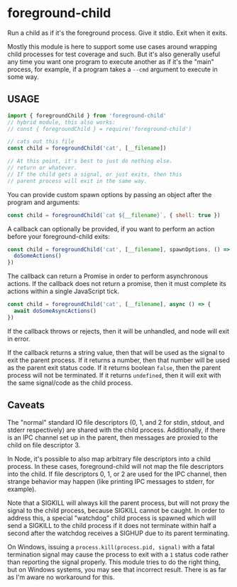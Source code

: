 # foreground-child

Run a child as if it's the foreground process. Give it stdio. Exit
when it exits.

Mostly this module is here to support some use cases around
wrapping child processes for test coverage and such. But it's
also generally useful any time you want one program to execute
another as if it's the "main" process, for example, if a program
takes a `--cmd` argument to execute in some way.

## USAGE

```js
import { foregroundChild } from 'foreground-child'
// hybrid module, this also works:
// const { foregroundChild } = require('foreground-child')

// cats out this file
const child = foregroundChild('cat', [__filename])

// At this point, it's best to just do nothing else.
// return or whatever.
// If the child gets a signal, or just exits, then this
// parent process will exit in the same way.
```

You can provide custom spawn options by passing an object after
the program and arguments:

```js
const child = foregroundChild(`cat ${__filename}`, { shell: true })
```

A callback can optionally be provided, if you want to perform an
action before your foreground-child exits:

```js
const child = foregroundChild('cat', [__filename], spawnOptions, () => {
  doSomeActions()
})
```

The callback can return a Promise in order to perform
asynchronous actions. If the callback does not return a promise,
then it must complete its actions within a single JavaScript
tick.

```js
const child = foregroundChild('cat', [__filename], async () => {
  await doSomeAsyncActions()
})
```

If the callback throws or rejects, then it will be unhandled, and
node will exit in error.

If the callback returns a string value, then that will be used as
the signal to exit the parent process. If it returns a number,
then that number will be used as the parent exit status code. If
it returns boolean `false`, then the parent process will not be
terminated. If it returns `undefined`, then it will exit with the
same signal/code as the child process.

## Caveats

The "normal" standard IO file descriptors (0, 1, and 2 for stdin,
stdout, and stderr respectively) are shared with the child process.
Additionally, if there is an IPC channel set up in the parent, then
messages are proxied to the child on file descriptor 3.

In Node, it's possible to also map arbitrary file descriptors
into a child process. In these cases, foreground-child will not
map the file descriptors into the child. If file descriptors 0,
1, or 2 are used for the IPC channel, then strange behavior may
happen (like printing IPC messages to stderr, for example).

Note that a SIGKILL will always kill the parent process, but
will not proxy the signal to the child process, because SIGKILL
cannot be caught. In order to address this, a special "watchdog"
child process is spawned which will send a SIGKILL to the child
process if it does not terminate within half a second after the
watchdog receives a SIGHUP due to its parent terminating.

On Windows, issuing a `process.kill(process.pid, signal)` with a
fatal termination signal may cause the process to exit with a `1`
status code rather than reporting the signal properly. This
module tries to do the right thing, but on Windows systems, you
may see that incorrect result. There is as far as I'm aware no
workaround for this.
